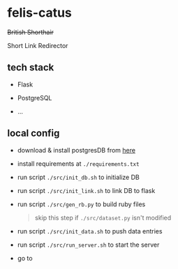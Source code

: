 # felis-catus
~~British Shorthair~~

Short Link Redirector

## tech stack

* Flask

* PostgreSQL

* ...

## local config

* download & install postgresDB from [here](https://postgresapp.com/downloads.html)

* install requirements at `./requirements.txt`

* run script `./src/init_db.sh` to initialize DB

* run script `./src/init_link.sh` to link DB to flask

* run script `./src/gen_rb.py` to build ruby files
    > skip this step if `./src/dataset.py` isn't modified

* run script `./src/init_data.sh` to push data entries

* run script `./src/run_server.sh` to start the server

* go to 
